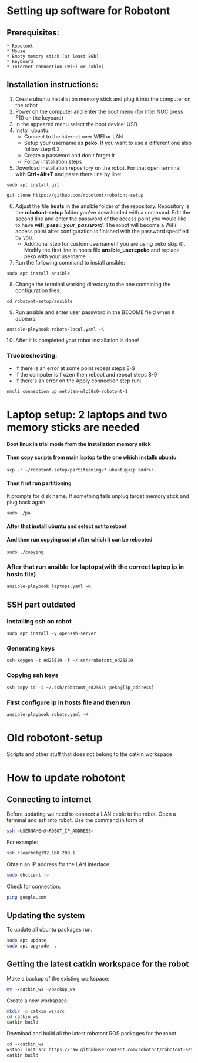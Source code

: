 # Setting up software for Robotont
## Prerequisites:
    * Robotont
    * Mouse
    * Empty memory stick (at least 8Gb)
    * Keyboard
    * Internet connection (WiFi or cable)
## Installation instructions:
1) Create ubuntu installation memory stick and plug it into the computer on the robot
2) Power on the computer and enter the boot menu (for Intel NUC press F10 on the keyoard)
3) In the appeared menu select the boot device: USB
4) Install ubuntu:
   * Connect to the internet over WIFI or LAN
   * Setup your username as **peko**. If you want to use a different one also follow step 6.2
   * Create a password and don't forget it
   * Follow installation steps
5) Download installation repository on the robot. For that open terminal with **Ctrl+Alt+T** and paste there line by line: 
```
sudo apt install git
```
```
git clone https://github.com/robotont/robotont-setup
```
6) Adjust the file **hosts** in the ansible folder of the repository. Repository is the **robotont-setup** folder you've downloaded with a command. Edit the second line and enter the password of the access point you would like to have **wifi_pass=** ***your_password***. The robot will become a WiFi access point after configuration is finished with the password specified by you.
   * Additional step for custom username(if you are using peko skip it). Modify the first line in hosts file **ansible_user=peko** and replace peko with your username
7) Run the following command to install ansible:
<!-- ```
sudo apt install python3-pip
```
```
python3 -m pip install --user ansible
``` -->
```
sudo apt install ansible
```
8) Change the terminal working directory to the one containing the configuration files:
```
cd robotont-setup/ansible
```
9) Run ansible and enter user password in the BECOME field when it appears:
```
ansible-playbook robots-local.yaml -K
```
10) After it is completed your robot installation is done!
### Truobleshooting:
  * If there is an error at some point repeat steps 8-9
  * If the computer is frozen then reboot and repeat steps 8-9
  * If there's an error on the Apply connection step run:
  ```
  nmcli connection up netplan-wlp58s0-robotont-1
  ```
# Laptop setup: 2 laptops and two memory sticks are needed
#### Boot linux in trial mode from the installation memory stick
#### Then copy scripts from main laptop to the one which installs ubuntu
```
scp -r ~/robotont-setup/partitioning/* ubuntu@<ip addr>:.
```
#### Then first run partitioning
It prompts for disk name. If something fails unplug target memory stick and plug back again.
```
sudo ./pa
```
#### After that install ubuntu and select not to reboot
#### And then run copying script after which it can be rebooted
```
sudo ./copying
```
### After that run ansible for laptops(with the correct laptop ip in hosts file)
```
ansible-playbook laptops.yaml -K
```

## SSH part outdated
### Installing ssh on robot
```
sudo apt install -y openssh-server
```
### Generating keys
```
ssh-keygen -t ed25519 -f ~/.ssh/robotont_ed25519
```
### Copying ssh keys
```
ssh-copy-id -i ~/.ssh/robotont_ed25519 peko@[ip_address]
```
### First configure ip in hosts file and then run
```
ansible-playbook robots.yaml -K
```


# Old robotont-setup
Scripts and other stuff that does not belong to the catkin workspace

# How to update robotont

## Connecting to internet
Before updating we need to connect a LAN cable to the robot.
Open a terminal and ssh into robot. Use the command in form of
```bash
ssh <USERNAME>@<ROBOT_IP_ADDRESS>
```
For example:
```bash
ssh clearbot@192.168.200.1
```

Obtain an IP address for the LAN interface:
```bash
sudo dhclient -v
```

Check for connection:
```bash
ping google.com
```

## Updating the system 
To update all ubuntu packages run:
```bash
sudo apt update
sudo apt upgrade -y
```
## Getting the latest catkin workspace for the robot
Make a backup of the existing workspace:
```bash
mv ~/catkin_ws ~/backup_ws
```

Create a new workspace
```bash
mkdir -p catkin_ws/src
cd catkin_ws
catkin build
```
Download and build all the latest robotont ROS packages for the robot.

```bash
cd ~/catkin_ws
wstool init src https://raw.githubusercontent.com/robotont/robotont-setup/melodic-devel/ansible/resources/.rosinstall
catkin build
```



